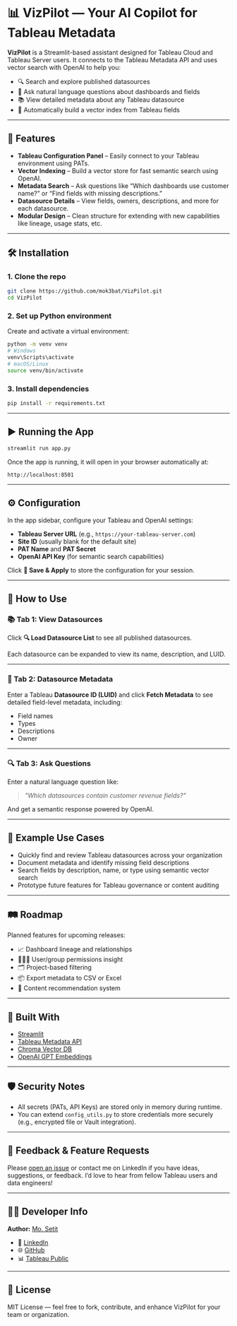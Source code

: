 # 📊 VizPilot — Your AI Copilot for Tableau Metadata

**VizPilot** is a Streamlit-based assistant designed for Tableau Cloud and Tableau Server users. It connects to the Tableau Metadata API and uses vector search with OpenAI to help you:

- 🔍 Search and explore published datasources
- 🧠 Ask natural language questions about dashboards and fields
- 📚 View detailed metadata about any Tableau datasource
- 🧬 Automatically build a vector index from Tableau fields

---

## 🚀 Features

- **Tableau Configuration Panel** – Easily connect to your Tableau environment using PATs.
- **Vector Indexing** – Build a vector store for fast semantic search using OpenAI.
- **Metadata Search** – Ask questions like “Which dashboards use customer name?” or “Find fields with missing descriptions.”
- **Datasource Details** – View fields, owners, descriptions, and more for each datasource.
- **Modular Design** – Clean structure for extending with new capabilities like lineage, usage stats, etc.

---

## 🛠️ Installation

### 1. Clone the repo

```bash
git clone https://github.com/mok3bat/VizPilot.git
cd VizPilot
````

### 2. Set up Python environment

Create and activate a virtual environment:

```bash
python -m venv venv
# Windows
venv\Scripts\activate
# macOS/Linux
source venv/bin/activate
```

### 3. Install dependencies

```bash
pip install -r requirements.txt
```

---

## ▶️ Running the App

```bash
streamlit run app.py
```

Once the app is running, it will open in your browser automatically at:

```
http://localhost:8501
```

---

## ⚙️ Configuration

In the app sidebar, configure your Tableau and OpenAI settings:

* **Tableau Server URL** (e.g., `https://your-tableau-server.com`)
* **Site ID** (usually blank for the default site)
* **PAT Name** and **PAT Secret**
* **OpenAI API Key** (for semantic search capabilities)

Click **💾 Save & Apply** to store the configuration for your session.

---

## 🧭 How to Use

### 📚 Tab 1: View Datasources

Click **🔍 Load Datasource List** to see all published datasources.

Each datasource can be expanded to view its name, description, and LUID.

---

### 🧬 Tab 2: Datasource Metadata

Enter a Tableau **Datasource ID (LUID)** and click **Fetch Metadata** to see detailed field-level metadata, including:

* Field names
* Types
* Descriptions
* Owner

---

### 🔍 Tab 3: Ask Questions

Enter a natural language question like:

> *"Which datasources contain customer revenue fields?"*

And get a semantic response powered by OpenAI.

---

## 🧪 Example Use Cases

* Quickly find and review Tableau datasources across your organization
* Document metadata and identify missing field descriptions
* Search fields by description, name, or type using semantic vector search
* Prototype future features for Tableau governance or content auditing

---

## 🛤️ Roadmap

Planned features for upcoming releases:

* 📈 Dashboard lineage and relationships
* 🧑‍🤝‍🧑 User/group permissions insight
* 🗂️ Project-based filtering
* 📦 Export metadata to CSV or Excel
* 🧭 Content recommendation system

---

## 🧱 Built With

* [Streamlit](https://streamlit.io/)
* [Tableau Metadata API](https://help.tableau.com/current/api/metadata_api/en-us/)
* [Chroma Vector DB](https://www.trychroma.com/)
* [OpenAI GPT Embeddings](https://platform.openai.com/docs/guides/embeddings)

---

## 🛡️ Security Notes

* All secrets (PATs, API Keys) are stored only in memory during runtime.
* You can extend `config_utils.py` to store credentials more securely (e.g., encrypted file or Vault integration).

---

## 💬 Feedback & Feature Requests

Please [open an issue](https://github.com/yourusername/vizpilot/issues) or contact me on LinkedIn if you have ideas, suggestions, or feedback. I’d love to hear from fellow Tableau users and data engineers!

---

## 👨‍💻 Developer Info

**Author:** [Mo. Setit](https://www.linkedin.com/in/mohamed-steit)

* 💼 [LinkedIn](https://www.linkedin.com/in/mohamed-steit)
* 🌐 [GitHub](https://github.com/mok3bat)
* 📊 [Tableau Public](https://public.tableau.com/app/profile/mohamed6599)

---

## 📝 License

MIT License — feel free to fork, contribute, and enhance VizPilot for your team or organization.
